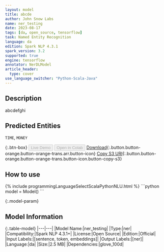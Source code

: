 ```yaml
---
layout: model
title: abcde
author: John Snow Labs
name: ner_testing
date: 2023-08-17
tags: [da, open_source, tensorflow]
task: Named Entity Recognition
language: da
edition: Spark NLP 4.3.1
spark_version: 3.2
supported: true
engine: tensorflow
annotator: NerDLModel
article_header:
  type: cover
use_language_switcher: "Python-Scala-Java"
---
```


## Description

abcdefghi

## Predicted Entities

`TIME`, `MONEY`

{:.btn-box}
<button class="button button-orange" disabled>Live Demo</button>
<button class="button button-orange" disabled>Open in Colab</button>
[Download](https://s3.amazonaws.com/models-hub-auxdata/public/models/ner_testing_da_4.3.1_3.2_1692286323765.zip){:.button.button-orange.button-orange-trans.arr.button-icon}
[Copy S3 URI](s3://models-hub-auxdata/public/models/ner_testing_da_4.3.1_3.2_1692286323765.zip){:.button.button-orange.button-orange-trans.button-icon.button-copy-s3}

## How to use



<div class="tabs-box" markdown="1">
{% include programmingLanguageSelectScalaPythonNLU.html %}
```python
model = Model()
```

</div>

{:.model-param}
## Model Information

{:.table-model}
|---|---|
|Model Name:|ner_testing|
|Type:|ner|
|Compatibility:|Spark NLP 4.3.1+|
|License:|Open Source|
|Edition:|Official|
|Input Labels:|[sentence, token, embeddings]|
|Output Labels:|[ner]|
|Language:|da|
|Size:|2.5 MB|
|Dependencies:|glove_100d|